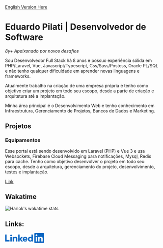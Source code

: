 [English Version Here](https://github.com/eduardopilati/eduardopilati/blob/main/README_EN.md)

# Eduardo Pilati | Desenvolvedor de Software

*8y+ Apaixonado por novos desafios*

Sou Desenvolvedor Full Stack há 8 anos e possuo experiência sólida em PHP/Laravel, Vue, Javascript/Typescript, Css/Sass/Postcss, Oracle PL/SQL e não tenho qualquer dificuldade em aprender novas linguagens e frameworks.

Atualmente trabalho na criação de uma empresa própria e tenho como objetivo criar um projeto em todo seu escopo, desde a parte de criação e arquitetura até a implantação.

Minha área principal é o Desenvolvimento Web e tenho conhecimento em Infraestrutura, Gerenciamento de Projetos, Bancos de Dados e Marketing.

## Projetos

### Equipamentos

Esse portal está sendo desenvolvido em Laravel (PHP) e Vue 3 e usa Websockets, Firebase Cloud Messaging para notificações, Mysql, Redis para cache. Tenho como objetivo desenvolver o projeto em todo seu escopo, desde a arquitetura, gerenciamento do projeto, desenvolvimento, testes e implantação.

[Link](https://github.com/Agroarca/equipamentos)

## Wakatime
![Harlok's wakatime stats](https://github-readme-stats.vercel.app/api/wakatime?username=pilati&layout=compact&langs_count=10&custom_title=Wakatime+Top+Languages)

## Links:

[<img alt="Linkedin" src="https://github.com/eduardopilati/eduardopilati/blob/main/LinkedinLogo.png" height="32">](https://www.linkedin.com/in/eduardo-pilati/)
